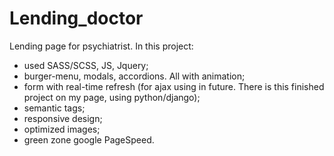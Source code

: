 # Lending_doctor

Lending page for psychiatrist. In this project:
- used SASS/SCSS, JS, Jquery;
- burger-menu, modals, accordions. All with animation;
- form with real-time refresh (for ajax using in future. There is this finished project on my page, using python/django);
- semantic tags;
- responsive design;
- optimized images;
- green zone google PageSpeed.


